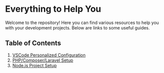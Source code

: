 # Everything to Help You

Welcome to the repository! Here you can find various resources to help you with your development projects. Below are links to some useful guides.

## Table of Contents

1. [VSCode Personalized Configuration](vscodeperonalized-configuration.md)
2. [PHP/Composer/Laravel Setup](php-composer-laravel.md)
3. [Node.js Project Setup](nodejs-project-setup.md)
